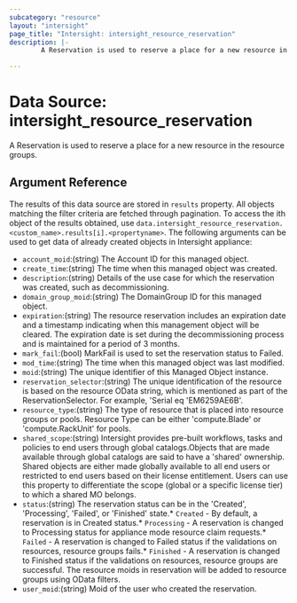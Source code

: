 ```yaml
---
subcategory: "resource"
layout: "intersight"
page_title: "Intersight: intersight_resource_reservation"
description: |-
        A Reservation is used to reserve a place for a new resource in the resource groups.

---
```


# Data Source: intersight_resource_reservation
A Reservation is used to reserve a place for a new resource in the resource groups.
## Argument Reference
The results of this data source are stored in `results` property.
All objects matching the filter criteria are fetched through pagination.
To access the ith object of the results obtained, use `data.intersight_resource_reservation.<custom_name>.results[i].<propertyname>`.
The following arguments can be used to get data of already created objects in Intersight appliance:
* `account_moid`:(string) The Account ID for this managed object. 
* `create_time`:(string) The time when this managed object was created. 
* `description`:(string) Details of the use case for which the reservation was created, such as decommissioning. 
* `domain_group_moid`:(string) The DomainGroup ID for this managed object. 
* `expiration`:(string) The resource reservation includes an expiration date and a timestamp indicating when this management object will be cleared. The expiration date is set during the decommissioning process and is maintained for a period of 3 months. 
* `mark_fail`:(bool) MarkFail is used to set the reservation status to Failed. 
* `mod_time`:(string) The time when this managed object was last modified. 
* `moid`:(string) The unique identifier of this Managed Object instance. 
* `reservation_selector`:(string) The unique identification of the resource is based on the resource OData string, which is mentioned as part of the ReservationSelector. For example, 'Serial eq 'EM6259AE6B'. 
* `resource_type`:(string) The type of resource that is placed into resource groups or pools. Resource Type can be either 'compute.Blade' or 'compute.RackUnit' for pools. 
* `shared_scope`:(string) Intersight provides pre-built workflows, tasks and policies to end users through global catalogs.Objects that are made available through global catalogs are said to have a 'shared' ownership. Shared objects are either made globally available to all end users or restricted to end users based on their license entitlement. Users can use this property to differentiate the scope (global or a specific license tier) to which a shared MO belongs. 
* `status`:(string) The reservation status can be in the 'Created', 'Processing', 'Failed', or 'Finished' state.* `Created` - By default, a reservation is in Created status.* `Processing` - A reservation is changed to Processing status for appliance mode resource claim requests.* `Failed` - A reservation is changed to Failed status if the validations on resources, resource groups fails.* `Finished` - A reservation is changed to Finished status if the validations on resources, resource groups are successful. The resource moids in reservation will be added to resource groups using OData filters. 
* `user_moid`:(string) Moid of the user who created the reservation. 
 
